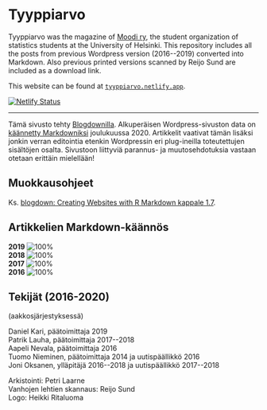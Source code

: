 # Tyyppiarvo

Tyyppiarvo was the magazine of [Moodi ry](https://blogs.helsinki.fi/moodi-ry/), the student organization of statistics students at the University of Helsinki. This repository includes all the posts from previous Wordpress version (2016--2019) converted into Markdown. Also previous printed versions scanned by Reijo Sund are included as a download link.

This website can be found at [`tyyppiarvo.netlify.app`](https://tyyppiarvo.netlify.app/).

[![Netlify Status](https://api.netlify.com/api/v1/badges/250825c4-f2d7-463b-afab-5db0cc9865ac/deploy-status)](https://app.netlify.com/sites/tyyppiarvo/deploys)

---

Tämä sivusto tehty [Blogdownilla](https://bookdown.org/yihui/blogdown/). Alkuperäisen Wordpress-sivuston data on [käännetty Markdowniksi](https://github.com/lonekorean/wordpress-export-to-markdown) joulukuussa 2020. Artikkelit vaativat tämän lisäksi jonkin verran editointia etenkin Wordpressin eri plug-ineilla toteutettujen sisältöjen osalta. Sivustoon liittyviä parannus- ja muutosehdotuksia vastaan otetaan erittäin mielellään!

## Muokkausohjeet

Ks. [blogdown: Creating Websites with R Markdown kappale 1.7](https://bookdown.org/yihui/blogdown/workflow.html).


## Artikkelien Markdown-käännös

**2019** ![100%](https://progress-bar.dev/100)  
**2018** ![100%](https://progress-bar.dev/100)  
**2017** ![100%](https://progress-bar.dev/100)  
**2016** ![100%](https://progress-bar.dev/100)


## Tekijät (2016-2020)

(aakkosjärjestyksessä)

Daniel Kari, päätoimittaja 2019  
Patrik Lauha, päätoimittaja 2017--2018  
Aapeli Nevala, päätoimittaja 2016  
Tuomo Nieminen, päätoimittaja 2014 ja uutispäällikkö 2016  
Joni Oksanen, ylläpitäjä 2016--2018 ja uutispäällikkö 2017--2018  

Arkistointi: Petri Laarne  
Vanhojen lehtien skannaus: Reijo Sund  
Logo: Heikki Ritaluoma  
